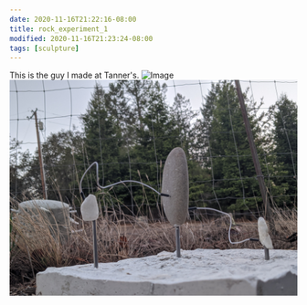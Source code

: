 ```yaml
---
date: 2020-11-16T21:22:16-08:00
title: rock_experiment_1
modified: 2020-11-16T21:23:24-08:00
tags: [sculpture]
---
```


This is the guy I made at Tanner's.
![Image](../assets/media/artwork__rock_experiment_1--01.jpg)
![Image](../assets/media/artwork__rock_experiment_1--02.jpg)
